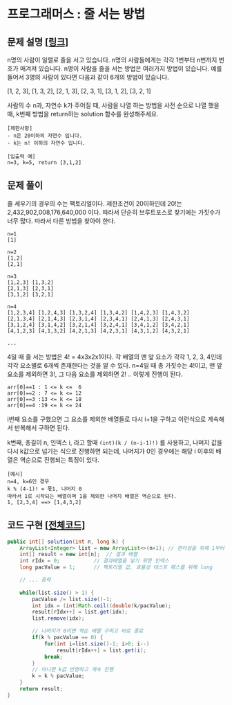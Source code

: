 # 프로그래머스 : 줄 서는 방법

## 문제 설명 [[링크]](https://programmers.co.kr/learn/courses/30/lessons/12936)

n명의 사람이 일렬로 줄을 서고 있습니다. n명의 사람들에게는 각각 1번부터 n번까지 번호가 매겨져 있습니다. n명이 사람을 줄을 서는 방법은 여러가지 방법이 있습니다. 예를 들어서 3명의 사람이 있다면 다음과 같이 6개의 방법이 있습니다.

[1, 2, 3],  [1, 3, 2],  [2, 1, 3],  [2, 3, 1],  [3, 1, 2],  [3, 2, 1]

사람의 수 n과, 자연수 k가 주어질 때, 사람을 나열 하는 방법을 사전 순으로 나열 했을 때, k번째 방법을 return하는 solution 함수를 완성해주세요.

```
[제한사항]
- n은 20이하의 자연수 입니다.
- k는 n! 이하의 자연수 입니다.

[입출력 예]
n=3, k=5, return [3,1,2]
```



## 문제 풀이

줄 세우기의 경우의 수는 팩토리얼이다. 제한조건이 20이하인데 20!는 2,432,902,008,176,640,000 이다. 따라서 단순히 브루트포스로 찾기에는 가짓수가 너무 많다. 따라서 다른 방법을 찾아야 한다.

```
n=1
[1]

n=2
[1,2] 
[2,1]

n=3
[1,2,3] [1,3,2]
[2,1,3] [2,3,1]
[3,1,2] [3,2,1]

n=4
[1,2,3,4] [1,2,4,3] [1,3,2,4] [1,3,4,2] [1,4,2,3] [1,4,3,2]
[2,1,3,4] [2,1,4,3] [2,3,1,4] [2,3,4,1] [2,4,1,3] [2,4,3,1]
[3,1,2,4] [3,1,4,2] [3,2,1,4] [3,2,4,1] [3,4,1,2] [3,4,2,1]
[4,1,2,3] [4,1,3,2] [4,2,1,3] [4,2,3,1] [4,3,1,2] [4,3,2,1]

...
```

4일 때 줄 서는 방법은 4! = 4x3x2x1이다. 각 배열의 맨 앞 요소가 각각 1, 2, 3, 4인데 각각 요소별로 6개씩 존재한다는 것을 알 수 있다.  n=4일 때 총 가짓수는 4!이고, 맨 앞 요소를 제외하면 3!, 그 다음 요소를 제외하면 2! .. 이렇게 진행이 된다.

```
arr[0]==1 : 1 <= k <=  6
arr[0]==2 : 7 <= k <= 12
arr[0]==3 :13 <= k <= 18
arr[0]==4 :19 <= k <= 24
```

i번째 요소를 구했으면 그 요소를 제외한 배열들로 다시 i+1을 구하고 이런식으로 계속해서 반복해서 구하면 된다.

k번째, 총길이 n, 인덱스 i, 라고 할때 `(int)(k / (n-i-1)!)`  를 사용하고, 나머지 값을 다시 k값으로 넘기는 식으로 진행하면 되는데, 나머지가 0인 경우에는 해당 i 이후의 배열은 역순으로 진행되는 특징이 있다. 

```
[예시]
n=4, k=6인 경우
k % (4-1)! = 몫1, 나머지 0
따라서 1로 시작되는 배열이며 1을 제외한 나머지 배열은 역순으로 된다.
1, [2,3,4] ==> [1,4,3,2]
```



## 코드 구현 [[전체코드]](Solution.java)

```java
public int[] solution(int n, long k) {
    ArrayList<Integer> list = new ArrayList<>(n+1);	// 편이성을 위해 1부터 시작
    int[] result = new int[n];	// 결과 배열
    int rIdx = 0;			// 결과배열을 넣기 위한 인덱스
    long pacValue = 1;		// 팩토리얼 값, 효율성 테스트 패스를 위해 long

    // ... 중략
    
    while(list.size() > 1) {
        pacValue /= list.size()-1;
        int idx = (int)Math.ceil((double)k/pacValue);
        result[rIdx++] = list.get(idx);
        list.remove(idx);

        // 나머지가 0이면 역순 배열 구하고 바로 종료
        if(k % pacValue == 0) {
            for(int i=list.size()-1; i>0; i--)
                result[rIdx++] = list.get(i);
            break;
        }
        // 아니면 k값 반영하고 계속 진행
        k = k % pacValue;
    }
    return result;
}
```

